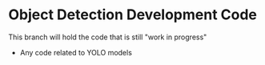 # Object Detection Development Code
This branch will hold the code that is still "work in progress"
- Any code related to YOLO models


